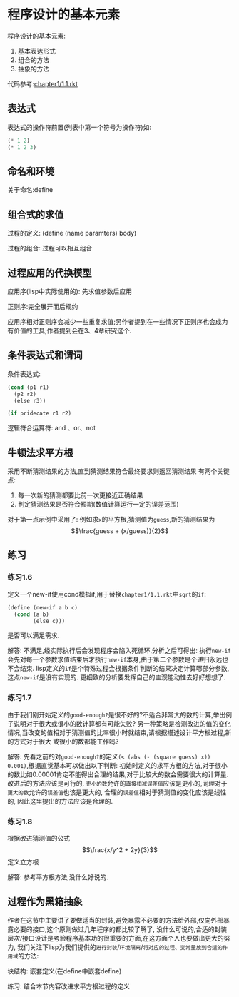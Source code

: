 # 程序设计的基本元素

程序设计的基本元素:

1. 基本表达形式
2. 组合的方法
3. 抽象的方法

代码参考:[chapter1/1.1.rkt](https://github.com/erickson00/sicp-study-book/blob/master/docs/code/chapter1/1.1.rkt)

## 表达式

表达式的操作符前置(列表中第一个符号为操作符)如:

```lisp
(* 1 2)
(* 1 2 3)
```

## 命名和环境

关于命名:define

## 组合式的求值

过程的定义: (define (name paramters) body)

过程的组合: 过程可以相互组合

## 过程应用的代换模型

应用序(lisp中实际使用的): 先求值参数后应用

正则序:完全展开而后规约

应用序相对正则序会减少一些重复求值;另作者提到在一些情况下正则序也会成为有价值的工具,作者提到会在3、4章研究这个.

## 条件表达式和谓词

条件表达式:

```lisp
(cond (p1 r1)
  (p2 r2)
  (else r3))
```

```lisp
(if pridecate r1 r2)
```

逻辑符合运算符: and 、or、not

## 牛顿法求平方根

采用不断猜测结果的方法,直到猜测结果符合最终要求则返回猜测结果
有两个关键点:

1. 每一次新的猜测都要比前一次更接近正确结果
2. 判定猜测结果是否符合预期(数值计算运行一定的误差范围)

对于第一点示例中采用了: 例如求`x`的平方根,猜测值为`guess`,新的猜测结果为$$\frac{guess + (x/guess)}{2}$$

## 练习

### 练习1.6

定义一个new-if使用cond模拟if,用于替换`chapter1/1.1.rkt`中`sqrt`的`if`:

```lisp
(define (new-if a b c)
  (cond (a b)
        (else c)))
```

是否可以满足需求.

解答: 不满足,经实际执行后会发现程序会陷入死循环,分析之后可得出:
执行`new-if`会先对每一个参数求值结束后才执行`new-if`本身,由于第二个参数是个递归永远也不会结束.
lisp定义的`if`是个特殊过程会根据条件判断的结果决定计算哪部分参数,这点`new-if`是没有实现的.
更细致的分析要发挥自己的主观能动性去好好想想了.

### 练习1.7

由于我们刚开始定义的`good-enough?`是很不好的?不适合非常大的数的计算,举出例子说明对于很大或很小的数计算都有可能失败?
另一种策略是检测改进的值的变化情况,当改变的值相对于猜测值的比率很小时就结束,请根据描述设计平方根过程,新的方式对于很大
或很小的数都能工作吗?

解答: 先看之前的对`good-enough?`的定义`(< (abs (- (square guess) x)) 0.001)`,根据直觉基本可以做出以下判断:
初始时定义的求平方根的方法,对于很小的数比如0.00001肯定不能得出合理的结果,对于比较大的数会需要很大的计算量.
改进后的方法应该是可行的, `更小的数`允许的`直接相减误差值`应该是更小的,同理对于`更大的数`允许的`误差值`也该是更大的,
合理的`误差值`相对于猜测值的变化应该是线性的, 因此这里提出的方法应该是合理的.

### 练习1.8

根据改进猜测值的公式$$\frac{x/y^2 + 2y}{3}$$定义立方根

解答: 参考平方根方法,没什么好说的.

## 过程作为黑箱抽象

作者在这节中主要讲了要做适当的封装,避免暴露不必要的方法给外部,仅向外部暴露必要的接口,这个原则做过几年程序的都比较了解了,
没什么可说的,合适的封装层次/接口设计是考验程序基本功的很重要的方面,在这方面个人也要做出更大的努力,
我们关注下lisp为我们提供的`进行封装`/`环境隔离`/`将对应的过程、变常量放到合适的作用域`的方法:

块结构: 嵌套定义(在define中嵌套define)

练习: 结合本节内容改进求平方根过程的定义
